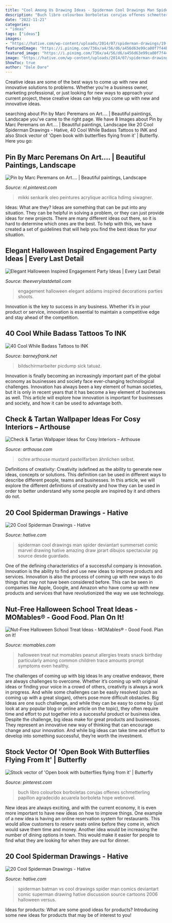 ```yaml
---
title: "Cool Among Us Drawing Ideas - Spiderman Cool Drawings Man Spider Deviantart Summerset Comic Marvel Drawing Hative Amazing Draw Jprart Dibujos Spectacular Pg Source Desde Guardado"
description: "Buch libro colourbox borboletas corujas offenes schmetterling papillon agradecido acuarela borboleta hope webnovel"
date: "2022-11-21"
categories:
- "ideas"
tags: ["ideas"]
images:
- "https://hative.com/wp-content/uploads/2014/07/spiderman-drawings/19-spiderman-drawings.jpg"
featuredImage: "https://i.pinimg.com/736x/a4/56/d6/a456d63e99ca00f7f44b24283f506272.jpg"
featured_image: "https://i.pinimg.com/736x/a4/56/d6/a456d63e99ca00f7f44b24283f506272.jpg"
image: "https://hative.com/wp-content/uploads/2014/07/spiderman-drawings/19-spiderman-drawings.jpg"
ShowToc: true
author: "Dale Dare"
---
```



Creative ideas are some of the best ways to come up with new and innovative solutions to problems. Whether you're a business owner, marketing professional, or just looking for new ways to approach your current project, these creative ideas can help you come up with new and innovative ideas.

	

		
searching about Pin by Marc Peremans on Art.... | Beautiful paintings, Landscape you've came to the right page. We have 8 Images about Pin by Marc Peremans on Art.... | Beautiful paintings, Landscape like 20 Cool Spiderman Drawings - Hative, 40 Cool While Badass Tattoos to INK and also Stock vector of &#039;Open book with butterflies flying from it&#039; | Butterfly. Here you go:
		
    
## Pin By Marc Peremans On Art.... | Beautiful Paintings, Landscape

<img loading=lazy src="https://i.pinimg.com/736x/a4/56/d6/a456d63e99ca00f7f44b24283f506272.jpg" onerror="this.onerror=null;this.src='https://tse1.mm.bing.net/th?id=OIP.T9qqE14qYltJAwz7cbh1mgHaKN&amp;pid=15.1';" alt="Pin by Marc Peremans on Art.... | Beautiful paintings, Landscape">

_Source: nl.pinterest.com_

>mikki senkarik oleo peintures acrylique acrilica hdimg siwagner. 

	

Ideas: What are they?
Ideas are something that can be put into any situation. They can be helpful in solving a problem, or they can just provide ideas for new projects. There are many different ideas out there, so it is hard to determine which ones are the best. To help with this, we have created a set of guidelines that will help you find the best ideas for your situation.

    
## Elegant Halloween Inspired Engagement Party Ideas | Every Last Detail

<img loading=lazy src="http://s3-us-east-2.amazonaws.com/eldmedia/wp-content/uploads/2013/10/Halloween-Inspired-Engagement-Party-Ideas_0023-1.jpg" onerror="this.onerror=null;this.src='https://tse2.mm.bing.net/th?id=OIP.fTsL-0BGNiaBI4VrI0NOZQHaLF&amp;pid=15.1';" alt="Elegant Halloween Inspired Engagement Party Ideas | Every Last Detail">

_Source: theeverylastdetail.com_

>engagement halloween elegant addams inspired decorations parties shoots. 

	

Innovation is the key to success in any business. Whether it’s in your product or service, innovation is essential to maintain a competitive edge and stay ahead of the competition.

    
## 40 Cool While Badass Tattoos To INK

<img loading=lazy src="http://www.barneyfrank.net/wp-content/uploads/2015/06/Cool-Badass-Tattoos-8.jpg" onerror="this.onerror=null;this.src='https://tse1.mm.bing.net/th?id=OIP.4hiAT1NbyNEjIhyNIiy6KwHaJ4&amp;pid=15.1';" alt="40 Cool While Badass Tattoos to INK">

_Source: barneyfrank.net_

>bildschirmarbeiter picdump sick tatuaż. 

	

Innovation is finally becoming an increasingly important part of the global economy as businesses and society face ever-changing technological challenges. Innovation has always been a key element of human societies, but it is only in recent years that it has become a key element of businesses as well. This article will explore how innovation is important for businesses and society, and how it can be used to advantage both.

    
## Check &amp; Tartan Wallpaper Ideas For Cosy Interiors – Arthouse

<img loading=lazy src="https://cdn.shopify.com/s/files/1/0252/5246/2637/articles/5c76fe2ade77fe547900003b_1024x1024.jpg?v=1600674707" onerror="this.onerror=null;this.src='https://tse2.mm.bing.net/th?id=OIP.6PQJ9p7U4geQtV2kBS5tNAHaHV&amp;pid=15.1';" alt="Check &amp; Tartan Wallpaper Ideas for Cosy Interiors – Arthouse">

_Source: arthouse.com_

>ochre arthouse mustard pastellfarben ähnlichen selbst. 

	

Definitions of creativity:
Creativity isdefined as the ability to generate new ideas, concepts or solutions. This definition can be used in different ways to describe different people, teams and businesses. In this article, we will explore the different definitions of creativity and how they can be used in order to better understand why some people are inspired by it and others do not.

    
## 20 Cool Spiderman Drawings - Hative

<img loading=lazy src="https://hative.com/wp-content/uploads/2014/07/spiderman-drawings/19-spiderman-drawings.jpg" onerror="this.onerror=null;this.src='https://tse4.mm.bing.net/th?id=OIP.dhqQS1Bvheg4Q3KNi6EYDQHaLO&amp;pid=15.1';" alt="20 Cool Spiderman Drawings - Hative">

_Source: hative.com_

>spiderman cool drawings man spider deviantart summerset comic marvel drawing hative amazing draw jprart dibujos spectacular pg source desde guardado. 

	

One of the defining characteristics of a successful company is innovation. Innovation is the ability to find and use new ideas to improve products and services. Innovation is also the process of coming up with new ways to do things that may not have been considered before. This can be seen in companies like Apple, Google, and Amazon who have come up with new products and services that have revolutionized the way we use technology.

    
## Nut-Free Halloween School Treat Ideas - MOMables® - Good Food. Plan On It!

<img loading=lazy src="http://www.momables.com/wp-content/uploads/2012/10/Nut-Free-Halloween-School-Treat-Snack-Ideas-MOMables.jpg" onerror="this.onerror=null;this.src='https://tse1.mm.bing.net/th?id=OIP.rGRKXqg6QSlCEihoTH2XVQHaJ4&amp;pid=15.1';" alt="Nut-Free Halloween School Treat Ideas - MOMables® - Good Food. Plan on it!">

_Source: momables.com_

>halloween treat nut momables peanut allergies treats snack birthday particularly among common children trace amounts prompt symptoms even healthy. 

	

The challenges of coming up with big ideas
In any creative endeavor, there are always challenges to overcome. Whether it’s coming up with original ideas or finding your voice in a crowd of others, creativity is always a work in progress. And while some challenges can be easily resolved (such as coming up with a great slogan), others pose more difficult obstacles. Big Ideas are one such challenge, and while they can be easy to come by (just look at any popular blog or online article on the topic), they often require time and effort to put together into a successful product or business idea.
Despite the challenge, big ideas make for great products and businesses. They represent an innovative new way of thinking that can encourage change and spur innovation. And while big ideas can take time and effort to develop into something successful, they’re worth the investment.

    
## Stock Vector Of &#039;Open Book With Butterflies Flying From It&#039; | Butterfly

<img loading=lazy src="https://i.pinimg.com/736x/f7/f7/60/f7f760c9685671bb37ea80cbec77f9a6--book-inspired-tattoos-flying-balloon.jpg" onerror="this.onerror=null;this.src='https://tse4.mm.bing.net/th?id=OIP.sCS3AIxFRKkxgs-IOVB1PgHaJ4&amp;pid=15.1';" alt="Stock vector of &#039;Open book with butterflies flying from it&#039; | Butterfly">

_Source: pinterest.com_

>buch libro colourbox borboletas corujas offenes schmetterling papillon agradecido acuarela borboleta hope webnovel. 

	

New ideas are always exciting, and with the current economy, it is even more important to have new ideas on how to improve things. One example of a new idea is having an online reservation system for restaurants. This would allow customers to reserv seats online before they come in, which would save them time and money. Another idea would be increasing the number of dining options in town. This would make it easier for people to find what they are looking for when they are out for dinner.

    
## 20 Cool Spiderman Drawings - Hative

<img loading=lazy src="https://hative.com/wp-content/uploads/2014/07/spiderman-drawings/14-spiderman-drawings.jpg" onerror="this.onerror=null;this.src='https://tse3.mm.bing.net/th?id=OIP.fgFvbL7OX_cLr4h9FnE2zQHaJ_&amp;pid=15.1';" alt="20 Cool Spiderman Drawings - Hative">

_Source: hative.com_

>spiderman batman vs cool drawings spider man comics deviantart comic superman drawing hative discussion source cartoons 2006 halloween versus. 

	

Ideas for products: What are some good ideas for products?
Introducing some new ideas for products that may be of interest to you!

